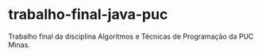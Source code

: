 # trabalho-final-java-puc
Trabalho final da disciplina Algoritmos e Técnicas de Programação da PUC Minas.
